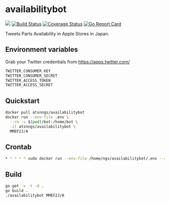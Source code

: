 availabilitybot
===============

[![](https://img.shields.io/docker/automated/atsnngs/availabilitybot.svg)](https://hub.docker.com/r/atsnngs/availabilitybot/)
[![Build Status](https://travis-ci.org/ngs/availabilitybot.svg?branch=master)](https://travis-ci.org/ngs/availabilitybot)
[![Coverage Status](https://coveralls.io/repos/github/ngs/availabilitybot/badge.svg?branch=master)](https://coveralls.io/github/ngs/availabilitybot?branch=master)
[![Go Report Card](https://goreportcard.com/badge/github.com/ngs/availabilitybot)](https://goreportcard.com/report/github.com/ngs/availabilitybot)

Tweets Parts Availability in Apple Stores in Japan.

Environment variables
---------------------

Grab your Twitter credentials from https://apps.twitter.com/

```sh
TWITTER_CONSUMER_KEY
TWITTER_CONSUMER_SECRET
TWITTER_ACCESS_TOKEN
TWITTER_ACCESS_SECRET
```

Quickstart
----------

```sh
docker pull atsnngs/availabilitybot
docker run --env-file .env \
  --rm -v $(pwd)/bot:/home/bot \
  -it atsnngs/availabilitybot \
  MMEF2J/A
```

Crontab
-------

```sh
* * * * * sudo docker run --env-file /home/ngs/availabilitybot/.env --rm -v /home/ngs/availabilitybot:/home/bot atsnngs/availabilitybot MMEF2J/A
```

Build
-----

```sh
go get -v -t -d .
go build .
./availabilitybot MMEF2J/A
```
